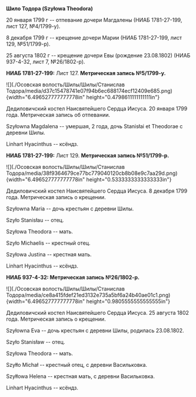 **Шило Тодора (Szyłowa Theodora)**

20 января 1799 г -- отпевание дочери Магдалены (НИАБ 1781-27-199, лист
127, №4/1799-у).

8 декабря 1799 г -- крещение дочери Марии (НИАБ 1781-27-199, лист 129,
№51/1799-р).

25 августа 1802 г -- крещение дочери Евы (рождение 23.08.1802) (НИАБ
937-4-32, лист 7, №26/1802-р).

**НИАБ 1781-27-199:** Лист 127. **Метрическая запись №5/1799-у.**

![](./Осовская волость/Шилы/Шилы/Станислав Тодора/media/d37c15478741e07f94b6ec688174ecf12409e685.png){width="6.496527777777778in"
height="0.4798611111111111in"}

Дедиловичский костел Наисвятейшего Сердца Иисуса. 20 января 1799 года.
Метрическая запись об отпевании.

Szyłowna Magdalena -- умершая, 2 года, дочь Stanisłai et Theodorae с
деревни Шилы.

Linhart Hyacinthus -- ксёндз.

**НИАБ 1781-27-199:** Лист 129. **Метрическая запись №51/1799-р.**

![](./Осовская волость/Шилы/Шилы/Станислав Тодора/media/38f9364679ce77bc779040120cb8b08e9c7aa29d.png){width="6.496527777777778in"
height="0.5333333333333333in"}

Дедиловичский костел Наисвятейшего Сердца Иисуса. 8 декабря 1799 года.
Метрическая запись о крещении.

Szyłowna Maria -- дочь крестьян с деревни Шилы.

Szyło Stanisłau -- отец.

Szyłowa Theodora -- мать.

Szyło Michaelis -- крестный отец.

Szyłowa Justina -- крестная мать.

Linhart Hyacinthus -- ксёндз.

**НИАБ 937-4-32: Метрическая запись №26/1802-р.**

![](./Осовская волость/Шилы/Шилы/Станислав Тодора/media/ce8a415fdef21ed3132e735a5bf6a24b40ae01c1.png){width="6.496527777777778in"
height="0.9805555555555555in"}

Дедиловичский костел Наисвятейшего Сердца Иисуса. 25 августа 1802 года.
Метрическая запись о крещении.

Szyłowna Eva -- дочь крестьян с деревни Шилы, родилась 23.08.1802.

Szyło Stanisław -- отец.

Szyłowa Theodora -- мать.

Szyłło Michał -- крестный отец, с деревни Васильковка.

Szyłłowa Helena -- крестная мать, с деревни Васильковка.

Linhart Hyacinthus -- ксёндз.

